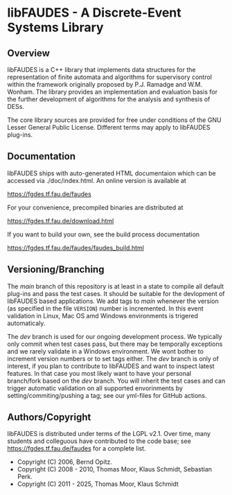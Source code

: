 # libFAUDES - A Discrete-Event Systems Library 



## Overview


libFAUDES is a C++ library that implements data structures for the representation 
of finite automata and algorithms for supervisory control within the framework 
originally proposed by P.J. Ramadge and W.M. Wonham. The library provides an 
implementation and evaluation basis for the further development of 
algorithms for the analysis and synthesis of DESs.

The core library sources are provided for free under conditions of the GNU Lesser 
General Public License.  Different terms may apply to libFAUDES plug-ins.




## Documentation

libFAUDES ships with auto-generated HTML documentaion which can be
accessed via ./doc/index.html. An online version is available at

https://fgdes.tf.fau.de/faudes

For your convenience, precompiled binaries are distributed at

https://fgdes.tf.fau.de/download.html

If you want to build your own, see the build process documentation

https://fgdes.tf.fau.de/faudes/faudes_build.html


## Versioning/Branching

The <i>main</i> branch of this repository is at least in a state to compile all default 
plug-ins and pass the test cases. It should be suitable for the devlopment of libFAUDES 
based applications. We add tags to <i>main</i> whenever the version (as specified in the 
file `VERSION`) number is incremented. In this event validation in Linux, Mac OS amd 
Windows environments is trigered automaticaly.  

The <i>dev</i> branch is used for our ongoing development process. We typically only commit
when test cases pass, but there may be temporally exceptions and we rarely validate in a 
Windows environment. We wont bother to increment version numbers or to set tags either. The 
<i>dev</i> branch is only of interest, if you plan to contribute to libFAUDES and want to 
inspect latest features. In that case you most likely want to have your personal branch/fork 
based on the <i>dev</i> branch. You will inherit the test cases and can trigger automatic 
validation on all supported envorinments by setting/commiting/pushing a tag; see our yml-files
for GitHub actions.



## Authors/Copyright

libFAUDES is distributed under terms of the LGPL v2.1. Over time, many students and colleguous have contributed to the code base; see  https://fgdes.tf.fau.de/faudes for a complete list.

- Copyright (C) 2006, Bernd Opitz.
- Copyright (C) 2008 - 2010, Thomas Moor, Klaus Schmidt, Sebastian Perk. 
- Copyright (C) 2011 - 2025, Thomas Moor, Klaus Schmidt

